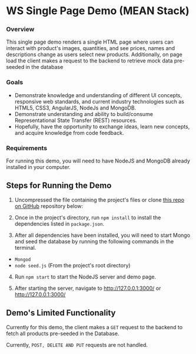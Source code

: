 # WS Single Page Demo (MEAN Stack)


### Overview

This single page demo renders a single HTML page where users can interact with product's images, quantities, and see prices, names and descriptions change as users select new products.
Additionally, on page load the client makes a request to the backend to retrieve mock data pre-seeded in the database

### Goals

- Demonstrate knowledge and understanding of different UI concepts, responsive web standards, and current industry technologies such as HTML5, CSS3, AngularJS, NodeJs and MongoDB.
- Demonstrate understanding and ability to build/consume Representational State Transfer (REST) resources.
- Hopefully, have the opportunity to exchange ideas, learn new concepts, and acquire knowledge from code feedback.


### Requirements

For running this demo, you will need to have NodeJS and MongoDB already installed in your computer.


## Steps for Running the Demo
  1. Uncompressed the file containing the project's files or clone [this repo on GitHub](https://github.com/altairn5/WSI-single-page-app.git)  repository below:

  2. Once in the project's directory, run `npm install` to install the dependencies listed in `package.json`.

  3. After all dependencies have been installed, you will need to start Mongo and seed the database by running the following commands in the terminal.  


  - ```Mongod```
  - ```node seed.js``` (From the project's root directory)

  4) Run `npm start` to start the NodeJS server and demo page.

  5) After starting the server, navigate to http://127.0.0.1:3000/ or http://127.0.0.1:3000/

## Demo's Limited Functionality

  Currently for this demo, the client makes a `GET` request to the backend to fetch all products pre-seeded in the Database.

 Currently, `POST, DELETE AND PUT` requests are not handled.
